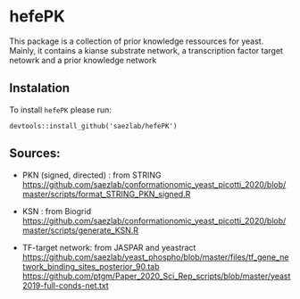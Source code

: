 # hefePK

This package is a collection of prior knowledge ressources for yeast. 
Mainly, it contains a kianse substrate network, a transcription factor target netowrk and a prior knowledge network

## Instalation

To install `hefePK` please run:
```
devtools::install_github('saezlab/hefePK')
```

## Sources:
- PKN (signed, directed) : from STRING https://github.com/saezlab/conformationomic_yeast_picotti_2020/blob/master/scripts/format_STRING_PKN_signed.R

- KSN : from Biogrid 
https://github.com/saezlab/conformationomic_yeast_picotti_2020/blob/master/scripts/generate_KSN.R

- TF-target network: from JASPAR  and yeastract 
https://github.com/saezlab/yeast_phospho/blob/master/files/tf_gene_network_binding_sites_posterior_90.tab
https://github.com/ptgm/Paper_2020_Sci_Rep_scripts/blob/master/yeast2019-full-conds-net.txt

